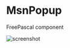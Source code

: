 # MsnPopup
FreePascal component

![screenshot](https://cloud.githubusercontent.com/assets/4740535/20983328/1a38bf3a-bccd-11e6-8323-83e8167338ab.png)
